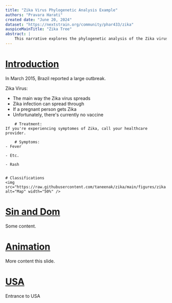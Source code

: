 ```yaml
---
title: "Zika Virus Phylogenetic Analysis Example"
authors: "Pravara Harati"
created date: "June 20, 2024"
dataset: "https://nextstrain.org/community/phar433/zika"
auspiceMainTitle: "Zika Tree"
abstract: |
    This narrative explores the phylogenetic analysis of the Zika virus using Nextstrain. It includes slides on the tree, map views of the virus's evolution, and entropy analysis.
---
```


# [Introduction](https://nextstrain.org/community/phar433/zika)

In March 2015, Brazil reported a large outbreak.

Zika Virus:
- The main way the Zika virus spreads
- Zika infection can spread through
- If a pregnant person gets Zika
- Unfortunately, there's currently no vaccine

```auspiceMainDisplayMarkdown
    # Treatment:
If you're experiencing symptomes of Zika, call your healthcare provider.

    # Symptoms:
- Fever

- Etc.

- Rash


# Classifications
<img src="https://raw.githubusercontent.com/taneenak/zika/main/figures/zika.png" alt="Map" width="50%" />

```


# [Sin and Dom](https://nextstrain.org/community/phar433/zika?f_country=Singapore,Dominican%20Republic)

Some content.

# [Animation](https://nextstrain.org/community/phar433/zika?animate=2012-04-02,2016-11-04,0,0,30000&d=map,entropy&f_country=Brazil,Dominican%20Republic,Singapore,Venezuela&p=full)

More content this slide.

# [USA](https://nextstrain.org/community/phar433/zika?d=tree,map&f_country=USA,Dominican%20Republic&p=grid)

Entrance to USA
